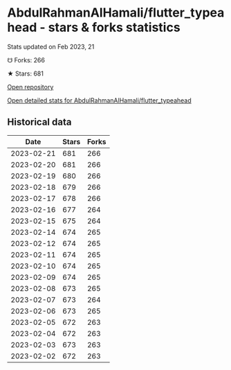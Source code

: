 # AbdulRahmanAlHamali/flutter_typeahead - stars & forks statistics

Stats updated on Feb 2023, 21

☋ Forks: 266

★ Stars: 681

[Open repository](https://github.com/AbdulRahmanAlHamali/flutter_typeahead)

[Open detailed stats for AbdulRahmanAlHamali/flutter_typeahead](https://reviewgithub.com/rep/AbdulRahmanAlHamali/flutter_typeahead)

## Historical data
| Date | Stars | Forks |
|------|-------|-------|
| 2023-02-21 | 681 | 266 | 
| 2023-02-20 | 681 | 266 | 
| 2023-02-19 | 680 | 266 | 
| 2023-02-18 | 679 | 266 | 
| 2023-02-17 | 678 | 266 | 
| 2023-02-16 | 677 | 264 | 
| 2023-02-15 | 675 | 264 | 
| 2023-02-14 | 674 | 265 | 
| 2023-02-12 | 674 | 265 | 
| 2023-02-11 | 674 | 265 | 
| 2023-02-10 | 674 | 265 | 
| 2023-02-09 | 674 | 265 | 
| 2023-02-08 | 673 | 265 | 
| 2023-02-07 | 673 | 264 | 
| 2023-02-06 | 673 | 265 | 
| 2023-02-05 | 672 | 263 | 
| 2023-02-04 | 672 | 263 | 
| 2023-02-03 | 673 | 263 | 
| 2023-02-02 | 672 | 263 | 

